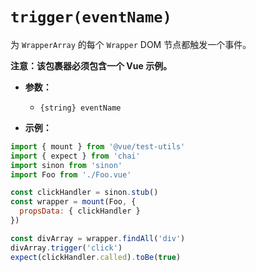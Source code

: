 # `trigger(eventName)`

为 `WrapperArray` 的每个 `Wrapper` DOM 节点都触发一个事件。

**注意：该包裹器必须包含一个 Vue 示例。**

- **参数：**
  - `{string} eventName`

- **示例：**

```js
import { mount } from '@vue/test-utils'
import { expect } from 'chai'
import sinon from 'sinon'
import Foo from './Foo.vue'

const clickHandler = sinon.stub()
const wrapper = mount(Foo, {
  propsData: { clickHandler }
})

const divArray = wrapper.findAll('div')
divArray.trigger('click')
expect(clickHandler.called).toBe(true)
```
